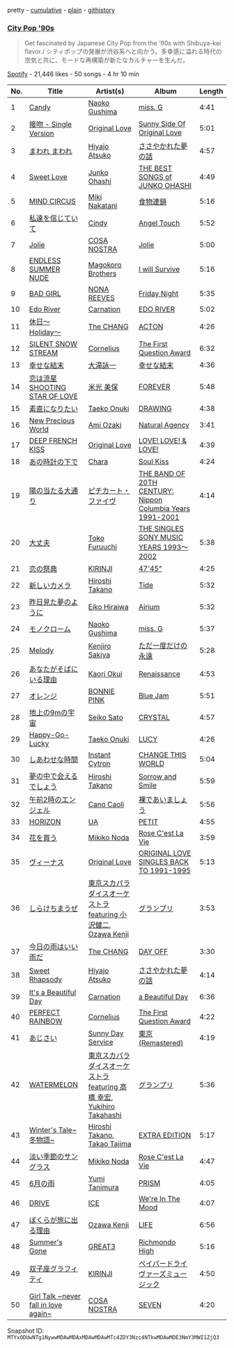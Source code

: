 pretty - [cumulative](/playlists/cumulative/37i9dQZF1DXcCtECOOdtm1.md) - [plain](/playlists/plain/37i9dQZF1DXcCtECOOdtm1) - [githistory](https://github.githistory.xyz/mackorone/spotify-playlist-archive/blob/main/playlists/plain/37i9dQZF1DXcCtECOOdtm1)

### [City Pop '90s](https://open.spotify.com/playlist/37i9dQZF1DXcCtECOOdtm1)

> Get fascinated by Japanese City Pop from the ‘90s with Shibuya\-kei flavor./ シティポップの発展が渋谷系へと向かう。多幸感に溢れる時代の空気と共に、モードな再構築が新たなカルチャーを生んだ。

[Spotify](https://open.spotify.com/user/spotify) - 21,446 likes - 50 songs - 4 hr 10 min

| No. | Title | Artist(s) | Album | Length |
|---|---|---|---|---|
| 1 | [Candy](https://open.spotify.com/track/6TdE2qJLF6WVjmSI9tejG2) | [Naoko Gushima](https://open.spotify.com/artist/75Vr32zFTf1oJgGwqWJcfs) | [miss\. G](https://open.spotify.com/album/3IpAH8JSFF2SXz8YcolB0a) | 4:41 |
| 2 | [接吻 \- Single Version](https://open.spotify.com/track/4xFN8vjN4QSZ9EtMQjplpc) | [Original Love](https://open.spotify.com/artist/76QaFuQNldIJkAkDmaMAck) | [Sunny Side Of Original Love](https://open.spotify.com/album/1tXNcSMy345oksuxlQppRH) | 5:01 |
| 3 | [まわれ まわれ](https://open.spotify.com/track/1lZbxQcKkq7LPyWdzZUhkS) | [Hiyajo Atsuko](https://open.spotify.com/artist/4RM51G7sDVxP0jo5uGODKf) | [ささやかれた夢の話](https://open.spotify.com/album/4vvaXPl77ekeetmDhltVOr) | 4:57 |
| 4 | [Sweet Love](https://open.spotify.com/track/5WTCHYg9G27e9e5HFKGdd1) | [Junko Ohashi](https://open.spotify.com/artist/7rGbODPTIVjzn3CTR6RCzE) | [THE BEST SONGS of JUNKO OHASHI](https://open.spotify.com/album/10BIzys0QO4l9UQGay0iRI) | 4:49 |
| 5 | [MIND CIRCUS](https://open.spotify.com/track/0gqTHvXLAkAKimqY7E4ngQ) | [Miki Nakatani](https://open.spotify.com/artist/0lQqccMaSieqmC4KN96fgs) | [食物連鎖](https://open.spotify.com/album/0rAypOqCpgSzKzuNRfVsux) | 5:16 |
| 6 | [私達を信じていて](https://open.spotify.com/track/4xu0gZ96zx1G7UdajUGDqD) | [Cindy](https://open.spotify.com/artist/2ZMPUpiuAKAkzPdMj6qEX0) | [Angel Touch](https://open.spotify.com/album/1Cm55AdMDqdZv9dxiJmB5m) | 5:52 |
| 7 | [Jolie](https://open.spotify.com/track/0JGEQ4bpgXwpwwEHfD4rL7) | [COSA NOSTRA](https://open.spotify.com/artist/3XTQoYcUS34mM1jloWW85u) | [Jolie](https://open.spotify.com/album/2vyEwx01MpkV5b5uXr6Zjq) | 5:00 |
| 8 | [ENDLESS SUMMER NUDE](https://open.spotify.com/track/0QeQUNszvuv1lyIFgpd5XA) | [Magokoro Brothers](https://open.spotify.com/artist/7vDBc24PdLxDQEF6tGHnzM) | [I will Survive](https://open.spotify.com/album/7GFX6rzvQeZQkrildFNh7V) | 5:16 |
| 9 | [BAD GIRL](https://open.spotify.com/track/6HQbJqm6M4YvZJd9acfIJm) | [NONA REEVES](https://open.spotify.com/artist/2C6HFF5xLM3rUfCEuZ3q2I) | [Friday Night](https://open.spotify.com/album/2XpP3oRuBudQhXZaNhsxWe) | 5:35 |
| 10 | [Edo River](https://open.spotify.com/track/7fMzDKqXI1yLugVJNWyiwm) | [Carnation](https://open.spotify.com/artist/5NvPLoJWfBHkEvTsiwmEog) | [EDO RIVER](https://open.spotify.com/album/1qFE5dkutI58p4UkN4Sho4) | 5:02 |
| 11 | [休日〜Holiday〜](https://open.spotify.com/track/54svovuyYwv8UFFYhqNbuE) | [The CHANG](https://open.spotify.com/artist/4TUK5uS3Y5yEMk1je8dvsU) | [ACTON](https://open.spotify.com/album/3Xwv5EJuTQ3rnZR8AAv6GC) | 4:26 |
| 12 | [SILENT SNOW STREAM](https://open.spotify.com/track/1bhJKv7Ou9rN9RYVD6YXUP) | [Cornelius](https://open.spotify.com/artist/2vJObElaIZWYDLpiXiJMo9) | [The First Question Award](https://open.spotify.com/album/34R5kaIgo2RPsMS2tb4xjc) | 6:32 |
| 13 | [幸せな結末](https://open.spotify.com/track/5osxC77ZVAIXIE5Q3DMUuu) | [大滝詠一](https://open.spotify.com/artist/0cFJWqLH2LZPzuTGS1ljV0) | [幸せな結末](https://open.spotify.com/album/0THQJwnRlNNmlxtoDMp5Rf) | 4:36 |
| 14 | [恋は流星 SHOOTING STAR OF LOVE](https://open.spotify.com/track/7DwgrtlxProoKzcjgW95Hs) | [米光 美保](https://open.spotify.com/artist/15asL053CFbu0Yd8l1z6Xr) | [FOREVER](https://open.spotify.com/album/40LzeiD8n5G9OddvHBu00H) | 5:48 |
| 15 | [素直になりたい](https://open.spotify.com/track/67dgiLbwMnKvey0fy4rJgW) | [Taeko Onuki](https://open.spotify.com/artist/5QeCklzEEYSSLWeUxuWeBy) | [DRAWING](https://open.spotify.com/album/1yLXjq2T0UZdk2iCY1Qor5) | 4:38 |
| 16 | [New Precious World](https://open.spotify.com/track/5EUDwzWHx2yvTn7Dz2dNom) | [Ami Ozaki](https://open.spotify.com/artist/0BPn2k0BoBN6XceavMVCTj) | [Natural Agency](https://open.spotify.com/album/6NjHw8VCh2sIqF4vqNkyNO) | 3:41 |
| 17 | [DEEP FRENCH KISS](https://open.spotify.com/track/3840uavKqiGjuWZ32vu1b6) | [Original Love](https://open.spotify.com/artist/76QaFuQNldIJkAkDmaMAck) | [LOVE! LOVE! & LOVE!](https://open.spotify.com/album/2sbXsIxF3TUIuc4iVhSs1c) | 4:39 |
| 18 | [あの時計の下で](https://open.spotify.com/track/4wIymiEYbe6NjVImxf7pcP) | [Chara](https://open.spotify.com/artist/2v3eFzDOUnyWP1drW2dPTp) | [Soul Kiss](https://open.spotify.com/album/36EqCqcP50LkutBwk5xA5f) | 4:24 |
| 19 | [陽の当たる大通り](https://open.spotify.com/track/5sKcnKSG99NlP0mahUAwx8) | [ピチカート・ファイヴ](https://open.spotify.com/artist/0IQalWuw5NBk1xXG5GK0Bv) | [THE BAND OF 20TH CENTURY: Nippon Columbia Years 1991\-2001](https://open.spotify.com/album/6XXYHc8PtLy885hQNeA4gC) | 4:14 |
| 20 | [大丈夫](https://open.spotify.com/track/2Z1vcO2Mef4j8YgOqcuIIn) | [Toko Furuuchi](https://open.spotify.com/artist/1rIVRqMT3NboIWjG2JN5hZ) | [THE SINGLES SONY MUSIC YEARS 1993〜2002](https://open.spotify.com/album/6L0RnoV3X2PtQoyY203VZJ) | 5:38 |
| 21 | [恋の祭典](https://open.spotify.com/track/6JKB4to9nRAHGecYP0IBvu) | [KIRINJI](https://open.spotify.com/artist/0O1UtbTe4ca7HabaiMhYZ7) | [47'45"](https://open.spotify.com/album/0cAWA5qjGKLohi9YRs3mms) | 4:25 |
| 22 | [新しいカメラ](https://open.spotify.com/track/3HyBWjmsd7oNC8Kf84xzli) | [Hiroshi Takano](https://open.spotify.com/artist/1Z3tfBrHfzbWjvnOQh9GnO) | [Tide](https://open.spotify.com/album/031czByzgzBOdIWYiWRcR7) | 5:32 |
| 23 | [昨日見た夢のように](https://open.spotify.com/track/5BLthvYT3hObKCrkfYBmeM) | [Eiko Hiraiwa](https://open.spotify.com/artist/4VPCefGLDWC3ACrhMytyKS) | [Airium](https://open.spotify.com/album/4B6cyk7nZNcUYV5Bxerxyo) | 5:32 |
| 24 | [モノクローム](https://open.spotify.com/track/1BVEBGbZTgBmtWm54cTSs0) | [Naoko Gushima](https://open.spotify.com/artist/75Vr32zFTf1oJgGwqWJcfs) | [miss\. G](https://open.spotify.com/album/3IpAH8JSFF2SXz8YcolB0a) | 5:37 |
| 25 | [Melody](https://open.spotify.com/track/0hSjIvAknh110jd5Q1HtNR) | [Kenjiro Sakiya](https://open.spotify.com/artist/14tdomXFf9cDR8ms2xVN03) | [ただ一度だけの永遠](https://open.spotify.com/album/0UjcF5Vk5pAPKXsQSFluDA) | 5:28 |
| 26 | [あなたがそばにいる理由](https://open.spotify.com/track/4dRAXb8IpgVBdXJe5tYsUJ) | [Kaori Okui](https://open.spotify.com/artist/0RQhwDCMVYatkJ6p7rrB9e) | [Renaissance](https://open.spotify.com/album/0bWr54SZfUko5nVbtDiP9l) | 4:53 |
| 27 | [オレンジ](https://open.spotify.com/track/2A6qpxk2pgxAD0ksjfI2uJ) | [BONNIE PINK](https://open.spotify.com/artist/0ogtEa0KT8kmWr6n0UoAqu) | [Blue Jam](https://open.spotify.com/album/1oO56W8dgIHxc0gelFMU1I) | 5:51 |
| 28 | [地上の9mの宇宙](https://open.spotify.com/track/4IziiuY1hf00wLYSkk072A) | [Seiko Sato](https://open.spotify.com/artist/4sxVVljhdcKe36YGDZW3uV) | [CRYSTAL](https://open.spotify.com/album/39HbPKcc3M6MP63G4fFY7E) | 4:57 |
| 29 | [Happy\-Go\-Lucky](https://open.spotify.com/track/2nPddaj5ME4Vm11jvKEkSe) | [Taeko Onuki](https://open.spotify.com/artist/5QeCklzEEYSSLWeUxuWeBy) | [LUCY](https://open.spotify.com/album/0N1zL99Endak0l1KFoWT18) | 4:26 |
| 30 | [しあわせな時間](https://open.spotify.com/track/2jBMkEllnlU6z3jmn23O5q) | [Instant Cytron](https://open.spotify.com/artist/6YQynvo3pafhgrHpXp0Uvn) | [CHANGE THIS WORLD](https://open.spotify.com/album/1bbcPma18cl2NbVPAfB4Hu) | 5:04 |
| 31 | [夢の中で会えるでしょう](https://open.spotify.com/track/5Y9wdPTsQlnk3B17HDUewK) | [Hiroshi Takano](https://open.spotify.com/artist/1Z3tfBrHfzbWjvnOQh9GnO) | [Sorrow and Smile](https://open.spotify.com/album/0cS9IiWAUlpcj4jRn6GOg6) | 5:59 |
| 32 | [午前2時のエンジェル](https://open.spotify.com/track/0Fs9fqPPNslWeWbWjH0h4p) | [Cano Caoli](https://open.spotify.com/artist/5dKIn28hp1VpQYeigddI8r) | [裸であいましょう](https://open.spotify.com/album/29TFyKg4WZsMriAA9NJhMS) | 5:56 |
| 33 | [HORIZON](https://open.spotify.com/track/3Ge54kJCBs3OkZZWaFOB4b) | [UA](https://open.spotify.com/artist/43XHGbWVe5qKVCuI0HMep0) | [PETIT](https://open.spotify.com/album/1D6uibmGUV7WE8NQMF2hJH) | 4:55 |
| 34 | [花を買う](https://open.spotify.com/track/249dVAKEIQIoDgffbaosC3) | [Mikiko Noda](https://open.spotify.com/artist/6rAxZysBIWlwb9wTPPyXwp) | [Rose C'est La Vie](https://open.spotify.com/album/6rMkwzwdk57svdp48vmecg) | 3:59 |
| 35 | [ヴィーナス](https://open.spotify.com/track/3BLWk8c92LgNNfujuiEaEQ) | [Original Love](https://open.spotify.com/artist/76QaFuQNldIJkAkDmaMAck) | [ORIGINAL LOVE SINGLES BACK TO 1991\-1995](https://open.spotify.com/album/2tJ9fdkia7sIr9bvI7jWLB) | 5:13 |
| 36 | [しらけちまうぜ](https://open.spotify.com/track/4vdcgBUDDyGiurtC6IJiUv) | [東京スカパラダイスオーケストラ featuring 小沢健二](https://open.spotify.com/artist/0Gkwtly0Q8iDqv3riIBGBr), [Ozawa Kenji](https://open.spotify.com/artist/7ovAoJY1WI5kUXRCa35C2I) | [グランプリ](https://open.spotify.com/album/4Lm4iHEuF9cJN5JKQqVaCu) | 3:53 |
| 37 | [今日の雨はいい雨だ](https://open.spotify.com/track/6uDYSBml0AD7FCvqnXcmXO) | [The CHANG](https://open.spotify.com/artist/4TUK5uS3Y5yEMk1je8dvsU) | [DAY OFF](https://open.spotify.com/album/4ShmM3FVCQqCbPw7Hw8qrQ) | 3:30 |
| 38 | [Sweet Rhapsody](https://open.spotify.com/track/2ws62XcfeV7PCT2exLmBEN) | [Hiyajo Atsuko](https://open.spotify.com/artist/4RM51G7sDVxP0jo5uGODKf) | [ささやかれた夢の話](https://open.spotify.com/album/4vvaXPl77ekeetmDhltVOr) | 4:14 |
| 39 | [It's a Beautiful Day](https://open.spotify.com/track/62bLC5IoSiLW7T33u5h4Yw) | [Carnation](https://open.spotify.com/artist/5NvPLoJWfBHkEvTsiwmEog) | [a Beautiful Day](https://open.spotify.com/album/47rfXgKpkpIEcNLBWHdsnR) | 6:36 |
| 40 | [PERFECT RAINBOW](https://open.spotify.com/track/2lDjU7CavwuSkwiQUs9Jwl) | [Cornelius](https://open.spotify.com/artist/2vJObElaIZWYDLpiXiJMo9) | [The First Question Award](https://open.spotify.com/album/34R5kaIgo2RPsMS2tb4xjc) | 4:22 |
| 41 | [あじさい](https://open.spotify.com/track/0yvb3jHGLbEo1MZ6cF1YE2) | [Sunny Day Service](https://open.spotify.com/artist/4cSyPcpldERtF4eL3NB9dn) | [東京 \(Remastered\)](https://open.spotify.com/album/7hrYhSbjMtj30znHza9iLh) | 4:19 |
| 42 | [WATERMELON](https://open.spotify.com/track/1d50tLud20gqKmw5eb6mah) | [東京スカパラダイスオーケストラ featuring 高橋 幸宏](https://open.spotify.com/artist/4NqUoQh0v3j74orTCFvWUw), [Yukihiro Takahashi](https://open.spotify.com/artist/5Rv28BOArteQRhL8YUYgD5) | [グランプリ](https://open.spotify.com/album/4Lm4iHEuF9cJN5JKQqVaCu) | 5:36 |
| 43 | [Winter's Tale\~冬物語\~](https://open.spotify.com/track/5AT7qJJDxEkiUndaVSJEv2) | [Hiroshi Takano](https://open.spotify.com/artist/1Z3tfBrHfzbWjvnOQh9GnO), [Takao Tajima](https://open.spotify.com/artist/3SH8KJyDPMZZz7kqAm41NV) | [EXTRA EDITION](https://open.spotify.com/album/0r3z686Jr4dfGNKuRwNh1V) | 5:17 |
| 44 | [淡い季節のサングラス](https://open.spotify.com/track/2LVc1ovrUpZiB7Q2SY7BvV) | [Mikiko Noda](https://open.spotify.com/artist/6rAxZysBIWlwb9wTPPyXwp) | [Rose C'est La Vie](https://open.spotify.com/album/710F6Uqw8f953NxyS3V4iK) | 4:47 |
| 45 | [6月の雨](https://open.spotify.com/track/6DISziQFKTiEcLa27j9hhp) | [Yumi Tanimura](https://open.spotify.com/artist/795ohAwDw5aYIOy7K69oJF) | [PRISM](https://open.spotify.com/album/4G18P8Sz7r850QfOgaxB3O) | 4:05 |
| 46 | [DRIVE](https://open.spotify.com/track/4OuRfYTRwRnpsMGUoP3mrz) | [ICE](https://open.spotify.com/artist/2Aszv4lzEl7Nmv4NdzHlDN) | [We're In The Mood](https://open.spotify.com/album/1zNPX6JF2e7iCzMMb9CPRU) | 4:07 |
| 47 | [ぼくらが旅に出る理由](https://open.spotify.com/track/2p0owRvYOHdTNFRvh7aVV5) | [Ozawa Kenji](https://open.spotify.com/artist/7ovAoJY1WI5kUXRCa35C2I) | [LIFE](https://open.spotify.com/album/0Tdt88VQdPyd29PRcvBgYG) | 6:56 |
| 48 | [Summer's Gone](https://open.spotify.com/track/6ba2rP5GlBGvf6iGre793z) | [GREAT3](https://open.spotify.com/artist/30J6mBcyUPnaFvosCbwril) | [Richmondo High](https://open.spotify.com/album/23Va8dFffSGu9AmvygAtff) | 5:16 |
| 49 | [双子座グラフィティ](https://open.spotify.com/track/4a7fOYlDAiskqEgmeQsAQh) | [KIRINJI](https://open.spotify.com/artist/0O1UtbTe4ca7HabaiMhYZ7) | [ペイパードライヴァーズミュージック](https://open.spotify.com/album/3mukrXkwtuUnV4HTA0yqQ4) | 4:50 |
| 50 | [Girl Talk \~never fall in love again\~](https://open.spotify.com/track/2D2Z9gHas01CpA2ciEfDru) | [COSA NOSTRA](https://open.spotify.com/artist/3XTQoYcUS34mM1jloWW85u) | [SEVEN](https://open.spotify.com/album/6KPK1tNvB5qZTJeTBrji7X) | 4:20 |

Snapshot ID: `MTYxODUwNTg1NywwMDAwMDAxMDAwMDAwMTc4ZDY3Nzc4NTkwMDAwMDE3NmY3MWI1ZjQ3`
